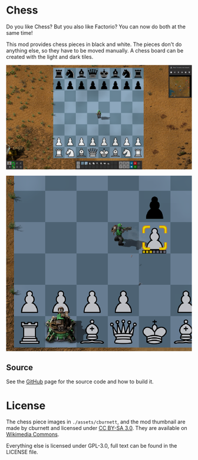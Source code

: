 # Chess
Do you like Chess? But you also like Factorio? You can now do both at the same time!

This mod provides chess pieces in black and white. The pieces don't do anything else, so they have to be moved manually. A chess board can be created with the light and dark tiles.

![](https://raw.githubusercontent.com/TomSmeets/factorio-chess/master/art/screenshot_01.png)

![](https://raw.githubusercontent.com/TomSmeets/factorio-chess/master/art/screenshot_02.png)

## Source
See the [GitHub](https://github.com/TomSmeets/factorio-chess) page for the source code and how to build it.

# License
The chess piece images in `./assets/cburnett`, and the mod thumbnail are made by cburnett and licensed under [CC BY-SA 3.0](https://creativecommons.org/licenses/by-sa/3.0/).
They are available on [Wikimedia Commons](https://commons.wikimedia.org/wiki/Category:SVG_chess_pieces).

Everything else is licensed under GPL-3.0, full text can be found in the LICENSE file.
